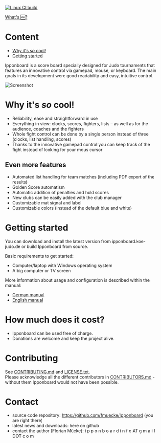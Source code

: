 [![Linux CI build](https://github.com/fmuecke/Ipponboard/actions/workflows/linux-build.yml/badge.svg)](https://github.com/fmuecke/Ipponboard/actions/workflows/linux-build.yml)

[What's 🆕?](CHANGELOG.md) 

# Content

- [Why it's *so* cool!](#why-its-so-cool)
- [Getting started](#getting-started)

Ipponboard is a score board specially designed for Judo tournaments that features an innovative control via gamepad, mouse, or keyboard. The main goals in its development were good readability and easy, intuitive control.

![Screenshot](https://ipponboard.koe-judo.de/wp-content/uploads/2011/12/Ipponboard-the-judo-score-board-and-timer-300x169.jpg)

# Why it's *so* cool!

- Reliability, ease and straightforward in use
- Everything in view: clocks, scores, fighters, lists – as well as for the audience, coaches and the fighters
- Whole fight control can be done by a single person instead of three (clocks, list handling, scores)
- Thanks to the innovative gamepad control you can keep track of the fight instead of looking for your mous cursor

## Even more features

- Automated list handling for team matches (including PDF export of the results)
- Golden Score automatism
- Automatic addition of penalties and hold scores
- New clubs can be easily added with the club manager
- Customizable mat signal and label
- Customizable colors (instead of the default blue and white)

# Getting started

You can download and install the latest version from ipponboard.koe-judo.de or build Ipponboard from source.

Basic requirements to get started:
- Computer/laptop with Windows operating system
- A big computer or TV screen

More information about usage and configuration is described within the manual:
- [German manual](doc/USER_MANUAL-DE.md)
- [English manual](doc/USER_MANUAL-EN.md)

# How much does it cost?

- Ipponboard can be used free of charge.
- Donations are welcome and keep the project alive.

# Contributing

See [CONTRIBUTING.md](CONTRIBUTING.md) and [LICENSE.txt](LICENSE.txt). <br>
Please acknowledge all the different contributors in [CONTRIBUTORS.md](CONTRIBUTORS.md) - without them Ipponboard would not have been possible.

# Contact
- source code repository: https://github.com/fmuecke/Ipponboard (you are right there)
- latest news and downloads: here on github
- contact the author (Florian Mücke): i p p o n b o a r d i n f o AT g m a i l DOT c o m
